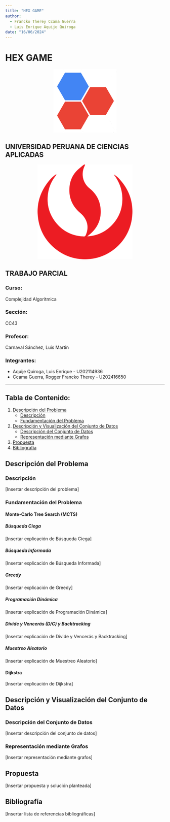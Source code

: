 ```yaml
---
title: "HEX GAME"
author: 
  - Francko Therey Ccama Guerra
  - Luis Enrique Aquije Quiroga
date: "16/06/2024"
---
```


# HEX GAME

<div align="center">
  <img src="images/hex.png" alt="HEX GAME" width="200">
</div>

## UNIVERSIDAD PERUANA DE CIENCIAS APLICADAS
<div align="center">
  <img src="images/upc-logo.png" alt="UNIVERSIDAD PERUANA DE CIENCIAS APLICADAS">
</div>

## TRABAJO PARCIAL

### Curso: 
Complejidad Algorítmica

### Sección:
CC43  

### Profesor:
Carnaval Sánchez, Luis Martin

### Integrantes:
- Aquije Quiroga, Luis Enrique - U202114936
- Ccama Guerra, Rogger Francko Therey - U202416650  
---

## Tabla de Contenido:
1. [Descripción del Problema](#descripción-del-problema)
    - [Descripción](#descripción)
    - [Fundamentación del Problema](#fundamentación-del-problema)
2. [Descripción y Visualización del Conjunto de Datos](#descripción-y-visualización-del-conjunto-de-datos)
    - [Descripción del Conjunto de Datos](#descripción-del-conjunto-de-datos)
    - [Representación mediante Grafos](#representación-mediante-grafos)
3. [Propuesta](#propuesta)
4. [Bibliografía](#bibliografía)

## Descripción del Problema
### Descripción
[Insertar descripción del problema]

### Fundamentación del Problema
#### Monte-Carlo Tree Search (MCTS)
##### Búsqueda Ciega
[Insertar explicación de Búsqueda Ciega]

##### Búsqueda Informada
[Insertar explicación de Búsqueda Informada]

##### Greedy
[Insertar explicación de Greedy]

##### Programación Dinámica
[Insertar explicación de Programación Dinámica]

##### Divide y Vencerás (D/C) y Backtracking
[Insertar explicación de Divide y Vencerás y Backtracking]

##### Muestreo Aleatorio
[Insertar explicación de Muestreo Aleatorio]

#### Dijkstra
[Insertar explicación de Dijkstra]

## Descripción y Visualización del Conjunto de Datos
### Descripción del Conjunto de Datos
[Insertar descripción del conjunto de datos]

### Representación mediante Grafos
[Insertar representación mediante grafos]

## Propuesta
[Insertar propuesta y solución planteada]

## Bibliografía
[Insertar lista de referencias bibliográficas]